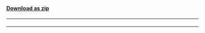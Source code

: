 ## <SampleName>
#### [Download as zip](https://minhaskamal.github.io/DownGit/#/home?url=https://github.com/GrapeCity/ComponentOne-WinForms-Samples/tree/master/NetFramework\Template\VB\RibbonAndTheme)
____
#### <SampleTitle>
____
<SampleDescription> 